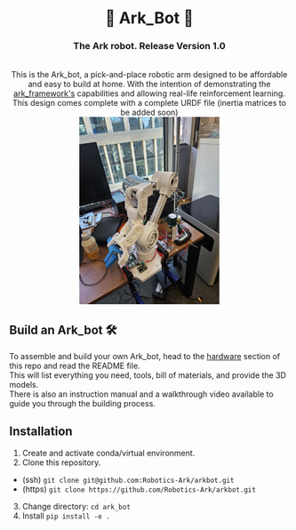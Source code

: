 
<h1 align="center">
🥳 Ark_Bot 🥳
</h1>
<h3 align="center">The Ark robot. Release Version 1.0 </h3>



<div align = "center">
  
  <br>
  This is the Ark_bot, a pick-and-place robotic arm designed to be affordable and easy to build at home. With the intention of demonstrating the <a href="https://github.com/Robotics-Ark/ark_framework">ark_framework's</a> capabilities and allowing real-life reinforcement learning. <br>
  This design comes complete with a complete URDF file (inertia matrices to be added soon)

  
</div>
<div align = "center">
<img src="assets/tempcoverimg.jpg" alt="Cover Image" title="Cover Image" width="50%">
</div>

## Build an Ark_bot 🛠️

To assemble and build your own Ark_bot, head to the <a href= "#">hardware</a> section of this repo and read the README file. <br>
This will list everything you need, tools, bill of materials, and provide the 3D models. <br>
There is also an instruction manual and a walkthrough video available to guide you through the building process.


## Installation

1. Create and activate conda/virtual environment.
2. Clone this repository.

- (ssh) `git clone git@github.com:Robotics-Ark/arkbot.git`
- (https) `git clone https://github.com/Robotics-Ark/arkbot.git`

3. Change directory: `cd ark_bot`
4. Install `pip install -e .`

